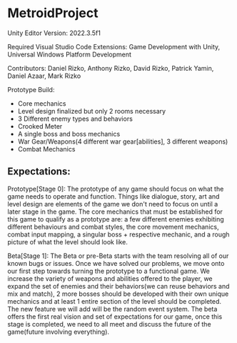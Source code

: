 # MetroidProject
Unity Editor Version: 2022.3.5f1

Required Visual Studio Code Extensions: Game Development with Unity, Universal Windows Platform Development

Contributors: Daniel Rizko, Anthony Rizko, David Rizko, Patrick Yamin, Daniel Azaar, Mark Rizko

Prototype Build:
- Core mechanics
- Level design finalized but only 2 rooms necessary
- 3 Different enemy types and behaviors
- Crooked Meter
- A single boss and boss mechanics
- War Gear/Weapons(4 different war gear[abilities], 3 different weapons) 
- Combat Mechanics


Expectations:
- 
Prototype[Stage 0]: The prototype of any game should focus on what the game needs to operate and function. Things like dialogue, story, art and level design are elements of the game we don't need to focus on until a later stage in the game. 
The core mechanics that must be established for this game to qualify as a prototype are: a few different enemies exhibiting different behaviours and combat styles, the core movement mechanics, combat input mapping, a singular boss + respective mechanic, and a rough picture of what the level should look like.

Beta[Stage 1]: The Beta or pre-Beta starts with the team resolving all of our known bugs or issues. Once we have solved our problems, we move onto our first step towards turning the prototype to a functional game. We increase the variety of weapons and abilities offered to the player, we expand the set of enemies and their behaviors(we can reuse behaviors and mix and match), 2 more bosses should be developed with their own unique mechanics and at least 1 entire section of the level should be completed. The new feature we will add will be the random event system. The beta offers the first real vision and set of expectations for our game, once this stage is completed, we need to all meet and discuss the future of the game(future involving everything).
